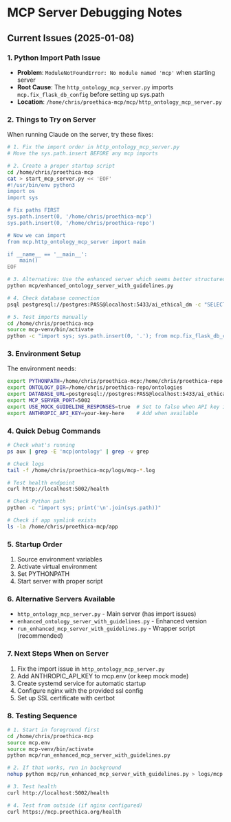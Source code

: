 # MCP Server Debugging Notes

## Current Issues (2025-01-08)

### 1. Python Import Path Issue
- **Problem**: `ModuleNotFoundError: No module named 'mcp'` when starting server
- **Root Cause**: The `http_ontology_mcp_server.py` imports `mcp.fix_flask_db_config` before setting up sys.path
- **Location**: `/home/chris/proethica-mcp/mcp/http_ontology_mcp_server.py`

### 2. Things to Try on Server

When running Claude on the server, try these fixes:

```bash
# 1. Fix the import order in http_ontology_mcp_server.py
# Move the sys.path.insert BEFORE any mcp imports

# 2. Create a proper startup script
cd /home/chris/proethica-mcp
cat > start_mcp_server.py << 'EOF'
#!/usr/bin/env python3
import os
import sys

# Fix paths FIRST
sys.path.insert(0, '/home/chris/proethica-mcp')
sys.path.insert(0, '/home/chris/proethica-repo')

# Now we can import
from mcp.http_ontology_mcp_server import main

if __name__ == '__main__':
    main()
EOF

# 3. Alternative: Use the enhanced server which seems better structured
python mcp/enhanced_ontology_server_with_guidelines.py

# 4. Check database connection
psql postgresql://postgres:PASS@localhost:5433/ai_ethical_dm -c "SELECT 1"

# 5. Test imports manually
cd /home/chris/proethica-mcp
source mcp-venv/bin/activate
python -c "import sys; sys.path.insert(0, '.'); from mcp.fix_flask_db_config import *"
```

### 3. Environment Setup

The environment needs:
```bash
export PYTHONPATH=/home/chris/proethica-mcp:/home/chris/proethica-repo
export ONTOLOGY_DIR=/home/chris/proethica-repo/ontologies
export DATABASE_URL=postgresql://postgres:PASS@localhost:5433/ai_ethical_dm
export MCP_SERVER_PORT=5002
export USE_MOCK_GUIDELINE_RESPONSES=true  # Set to false when API key is added
export ANTHROPIC_API_KEY=your-key-here    # Add when available
```

### 4. Quick Debug Commands

```bash
# Check what's running
ps aux | grep -E 'mcp|ontology' | grep -v grep

# Check logs
tail -f /home/chris/proethica-mcp/logs/mcp-*.log

# Test health endpoint
curl http://localhost:5002/health

# Check Python path
python -c "import sys; print('\n'.join(sys.path))"

# Check if app symlink exists
ls -la /home/chris/proethica-mcp/app
```

### 5. Startup Order

1. Source environment variables
2. Activate virtual environment
3. Set PYTHONPATH
4. Start server with proper script

### 6. Alternative Servers Available

- `http_ontology_mcp_server.py` - Main server (has import issues)
- `enhanced_ontology_server_with_guidelines.py` - Enhanced version
- `run_enhanced_mcp_server_with_guidelines.py` - Wrapper script (recommended)

### 7. Next Steps When on Server

1. Fix the import issue in `http_ontology_mcp_server.py`
2. Add ANTHROPIC_API_KEY to mcp.env (or keep mock mode)
3. Create systemd service for automatic startup
4. Configure nginx with the provided ssl config
5. Set up SSL certificate with certbot

### 8. Testing Sequence

```bash
# 1. Start in foreground first
cd /home/chris/proethica-mcp
source mcp.env
source mcp-venv/bin/activate
python mcp/run_enhanced_mcp_server_with_guidelines.py

# 2. If that works, run in background
nohup python mcp/run_enhanced_mcp_server_with_guidelines.py > logs/mcp.log 2>&1 &

# 3. Test health
curl http://localhost:5002/health

# 4. Test from outside (if nginx configured)
curl https://mcp.proethica.org/health
```